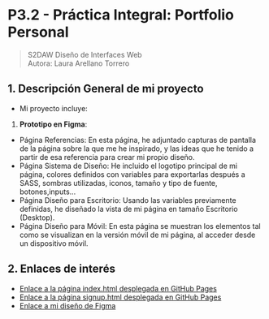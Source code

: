 # P3.2 - Práctica Integral: Portfolio Personal

> S2DAW Diseño de Interfaces Web  
> Autora: Laura Arellano Torrero

## 1. Descripción General de mi proyecto

- Mi proyecto incluye:
1. **Prototipo en Figma**:
- Página Referencias: En esta página, he adjuntado capturas de pantalla de la página sobre la que me he inspirado, y las ideas que he tenido a partir de esa referencia para crear mi propio diseño.
- Página Sistema de Diseño: He incluido el logotipo principal de mi página, colores definidos con variables para exportarlas después a SASS, sombras utilizadas, iconos, tamaño y tipo de fuente, botones,inputs...
- Página Diseño para Escritorio: Usando las variables previamente definidas, he diseñado la vista de mi página en tamaño Escritorio (Desktop).
- Página Diseño para Móvil: En esta página se muestran los elementos tal como se visualizan en la versión móvil de mi página, al acceder desde un dispositivo móvil.
  

## 2. Enlaces de interés

- [Enlace a la página index.html desplegada en GitHub Pages](https://lauraare.github.io/FigmaProyecto/)
- [Enlace a la página signup.html desplegada en GitHub Pages](https://lauraare.github.io/FigmaProyecto/signup.html)
- [Enlace a mi diseño de Figma](https://www.figma.com/design/ZDwMb97vcApUEoOLD4AJM1/IndexHippie?node-id=2-4&t=jGlHrGRulASnYZt8-1)
